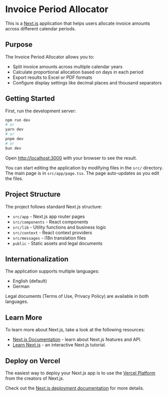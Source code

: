 # Invoice Period Allocator

This is a [Next.js](https://nextjs.org) application that helps users allocate invoice amounts across different calendar periods.

## Purpose

The Invoice Period Allocator allows you to:
- Split invoice amounts across multiple calendar years
- Calculate proportional allocation based on days in each period
- Export results to Excel or PDF formats
- Configure display settings like decimal places and thousand separators

## Getting Started

First, run the development server:

```bash
npm run dev
# or
yarn dev
# or
pnpm dev
# or
bun dev
```

Open [http://localhost:3000](http://localhost:3000) with your browser to see the result.

You can start editing the application by modifying files in the `src/` directory. The main page is in `src/app/page.tsx`. The page auto-updates as you edit the files.

## Project Structure

The project follows standard Next.js structure:
- `src/app` - Next.js app router pages
- `src/components` - React components
- `src/lib` - Utility functions and business logic
- `src/context` - React context providers
- `src/messages` - i18n translation files
- `public` - Static assets and legal documents

## Internationalization

The application supports multiple languages:
- English (default)
- German

Legal documents (Terms of Use, Privacy Policy) are available in both languages.

## Learn More

To learn more about Next.js, take a look at the following resources:

- [Next.js Documentation](https://nextjs.org/docs) - learn about Next.js features and API.
- [Learn Next.js](https://nextjs.org/learn) - an interactive Next.js tutorial.

## Deploy on Vercel

The easiest way to deploy your Next.js app is to use the [Vercel Platform](https://vercel.com/new?utm_medium=default-template&filter=next.js&utm_source=create-next-app&utm_campaign=create-next-app-readme) from the creators of Next.js.

Check out the [Next.js deployment documentation](https://nextjs.org/docs/app/building-your-application/deploying) for more details.
